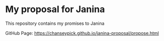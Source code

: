 # My proposal for Janina

This repository contains my promises to Janina

GitHub Page: https://chanseypick.github.io/janina-proposal/propose.html
